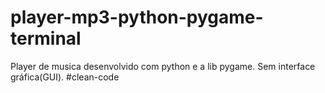 # player-mp3-python-pygame-terminal
Player de musica desenvolvido com python e a lib pygame. Sem interface gráfica(GUI). 
#clean-code 
